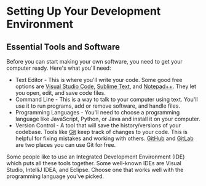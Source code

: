 # Setting Up Your Development Environment
## Essential Tools and Software

Before you can start making your own software, you need to get your computer ready. Here's what you'll need:

- Text Editor - This is where you'll write your code. Some good free options are [Visual Studio Code](https://code.visualstudio.com/), [Sublime Text](https://www.sublimetext.com/), and [Notepad++](https://notepad-plus-plus.org/). They let you open, edit, and save code files.
- Command Line - This is a way to talk to your computer using text. You'll use it to run programs, add or remove software, and handle files.
- Programming Languages - You'll need to choose a programming language like JavaScript, Python, or Java and install it on your computer.
- Version Control - A tool that will save the history/versions of your codebase. Tools like [Git](https://git-scm.com/) keep track of changes to your code. This is helpful for fixing mistakes and working with others. [GitHub](https://github.com/) and [GitLab](https://about.gitlab.com/) are two places you can use Git for free.

Some people like to use an Integrated Development Environment (IDE) which puts all these tools together. Some well-known IDEs are Visual Studio, IntelliJ IDEA, and Eclipse. Choose one that works well with the programming language you've picked.


